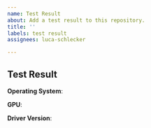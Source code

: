 ```yaml
---
name: Test Result
about: Add a test result to this repository.
title: ''
labels: test result
assignees: luca-schlecker

---
```


## Test Result
<!--
Gathering the needed information:

Windows:
GPU information can be found inside the 'Device Manager'.
Inside the category 'Display Adapters' you'll find your GPU. (In case of multiple GPU's attached, make sure you choose the right one)
The name of the device is what you put after 'GPU' below.
Right-clicking that device and clicking on 'Driver' leads you to the driver version.

Linux:
I can't provide an accurate description of how to get the information.
You are on your own...
-->

**Operating System**: <!-- For example: Windows 10 -->

**GPU**: <!-- For example: Intel Iris Xe -->

**Driver Version**: <!-- For example: 27.20.100.8935 -->
